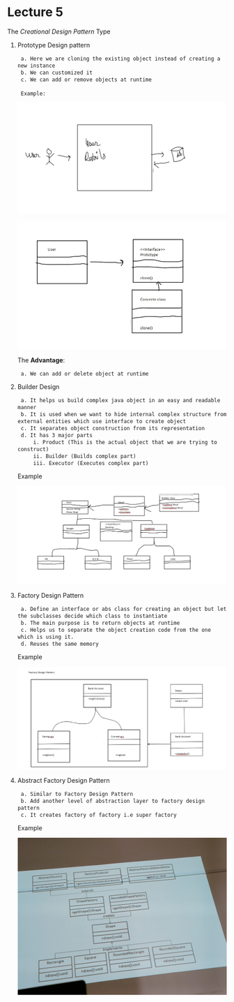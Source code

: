 # Lecture 5

The *Creational Design Pattern* Type

1. Prototype Design pattern

        a. Here we are cloning the existing object instead of creating a new instance
        b. We can customized it 
        c. We can add or remove objects at runtime

        Example:

    ![Img 9](./Images/prototype.jpg)

    ![Img 10](./Images/prototype2.jpg)

    The **Advantage**:

        a. We can add or delete object at runtime

2. Builder Design

        a. It helps us build complex java object in an easy and readable manner
        b. It is used when we want to hide internal complex structure from external entities which use interface to create object
        c. It separates object construction from its representation
        d. It has 3 major parts
            i. Product (This is the actual object that we are trying to construct)
            ii. Builder (Builds complex part)
            iii. Executor (Executes complex part)
    Example

    ![img 10](./Images/builder.jpg)

3. Factory Design Pattern

        a. Define an interface or abs class for creating an object but let the subclasses decide which class to instantiate
        b. The main purpose is to return objects at runtime
        c. Helps us to separate the object creation code from the one which is using it.
        d. Reuses the same memory

    Example

    ![img 11](./Images/factoryDesign.jpg)

4. Abstract Factory Design Pattern

        a. Similar to Factory Design Pattern
        b. Add another level of abstraction layer to factory design pattern
        c. It creates factory of factory i.e super factory

    Example

    ![img 12](./Images/AbsFactory.jpg)
